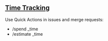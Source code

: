 ## [Time Tracking](https://docs.gitlab.com/ee/workflow/time_tracking.html)

Use Quick Actions in issues and merge requests:
* /spend _time
* /estimate _time
